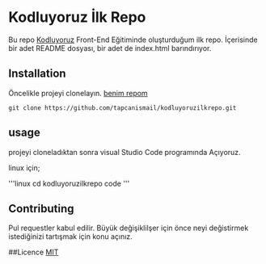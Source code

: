 # Kodluyoruz İlk Repo

Bu repo [Kodluyoruz](http://www.kodluyoruz.org) Front-End Eğitiminde oluşturduğum ilk repo. İçerisinde bir adet README dosyası, bir adet de index.html barındırıyor.

## Installation

Öncelikle projeyi clonelayın. [benim repom](https://github.com/tapcanismail/kodluyoruzilkrepo.git)

``` 
git clone https://github.com/tapcanismail/kodluyoruzilkrepo.git
```
## usage

projeyi cloneladıktan sonra visual Studio Code programında Açıyoruz.

linux için;

'''linux
cd kodluyoruzilkrepo
code
'''

## Contributing

Pul requestler kabul edilir. Büyük değişiklilşer için önce neyi değistirmek istediğinizi tartışmak için konu açınız.

##Licence
[MIT](https://choosealisance.com/licenses/mit/)

